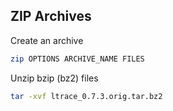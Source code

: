 ## ZIP Archives

Create an archive

```bash
zip OPTIONS ARCHIVE_NAME FILES
```

Unzip bzip (bz2) files

```bash
tar -xvf ltrace_0.7.3.orig.tar.bz2
```

